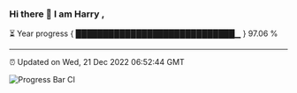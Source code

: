 ### Hi there 👋 I am Harry , 

⏳ Year progress { █████████████████████████████▁ } 97.06 %

---

⏰ Updated on Wed, 21 Dec 2022 06:52:44 GMT

![Progress Bar CI](https://github.com/duykhang68/duykhang68/workflows/Progress%20Bar%20CI/badge.svg)
